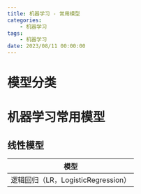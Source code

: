 ```yaml
---
title: 机器学习 - 常用模型
categories: 
    - 机器学习
tags:
    - 机器学习
date: 2023/08/11 00:00:00
---
```


# 模型分类

# 机器学习常用模型

## 线性模型

| 模型                               |
| ---------------------------------- |
| 逻辑回归（LR，LogisticRegression） |

